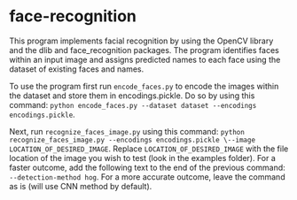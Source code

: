 # face-recognition

This program implements facial recognition by using the OpenCV library and the dlib and face_recognition packages. The program identifies faces within an input image and assigns predicted names to each face using the dataset of existing faces and names. 

To use the program first run `encode_faces.py` to encode the images within the dataset and store them in encodings.pickle. Do so by using this command: `python encode_faces.py --dataset dataset --encodings encodings.pickle`. 

Next, run `recognize_faces_image.py` using this command: `python recognize_faces_image.py --encodings encodings.pickle \--image LOCATION_OF_DESIRED_IMAGE`. Replace `LOCATION_OF_DESIRED_IMAGE` with the file location of the image you wish to test (look in the examples folder). 
For a faster outcome, add the following text to the end of the previous command: `--detection-method hog`. For a more accurate outcome, leave the command as is (will use CNN method by default).
